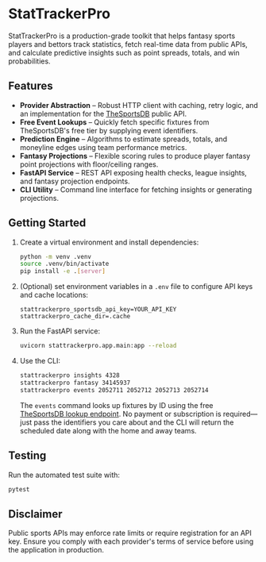 # StatTrackerPro

StatTrackerPro is a production-grade toolkit that helps fantasy sports players
and bettors track statistics, fetch real-time data from public APIs, and
calculate predictive insights such as point spreads, totals, and win
probabilities.

## Features

- **Provider Abstraction** – Robust HTTP client with caching, retry logic, and
  an implementation for the [TheSportsDB](https://www.thesportsdb.com/) public
  API.
- **Free Event Lookups** – Quickly fetch specific fixtures from TheSportsDB's
  free tier by supplying event identifiers.
- **Prediction Engine** – Algorithms to estimate spreads, totals, and moneyline
  edges using team performance metrics.
- **Fantasy Projections** – Flexible scoring rules to produce player fantasy
  point projections with floor/ceiling ranges.
- **FastAPI Service** – REST API exposing health checks, league insights, and
  fantasy projection endpoints.
- **CLI Utility** – Command line interface for fetching insights or generating
  projections.

## Getting Started

1. Create a virtual environment and install dependencies:

   ```bash
   python -m venv .venv
   source .venv/bin/activate
   pip install -e .[server]
   ```

2. (Optional) set environment variables in a `.env` file to configure API keys
   and cache locations:

   ```env
   stattrackerpro_sportsdb_api_key=YOUR_API_KEY
   stattrackerpro_cache_dir=.cache
   ```

3. Run the FastAPI service:

   ```bash
   uvicorn stattrackerpro.app.main:app --reload
   ```

4. Use the CLI:

   ```bash
   stattrackerpro insights 4328
   stattrackerpro fantasy 34145937
   stattrackerpro events 2052711 2052712 2052713 2052714
   ```

   The ``events`` command looks up fixtures by ID using the free
   [TheSportsDB lookup endpoint](https://www.thesportsdb.com/api.php). No
   payment or subscription is required—just pass the identifiers you care
   about and the CLI will return the scheduled date along with the home and
   away teams.

## Testing

Run the automated test suite with:

```bash
pytest
```

## Disclaimer

Public sports APIs may enforce rate limits or require registration for an API
key. Ensure you comply with each provider's terms of service before using the
application in production.
